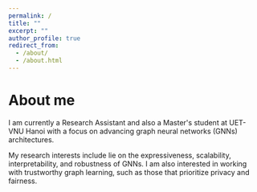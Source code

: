 ```yaml
---
permalink: /
title: ""
excerpt: ""
author_profile: true
redirect_from: 
  - /about/
  - /about.html
---
```


# About me
I am currently a Research Assistant and also a Master's student at UET- VNU Hanoi with a focus on advancing graph neural networks (GNNs) architectures.

My research interests include lie on the expressiveness, scalability, interpretability, and robustness of GNNs.
I am also interested in working with trustworthy graph learning, such as those that prioritize privacy and fairness.
